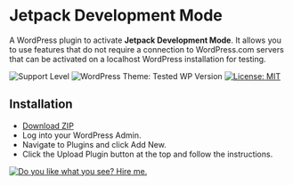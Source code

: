 # Jetpack Development Mode

A WordPress plugin to activate **Jetpack Development Mode**. It allows you to use features that do not require a connection to WordPress.com servers that can be activated on a localhost WordPress installation for testing.


![Support Level](https://img.shields.io/badge/support-active-brightgreen.svg)
![WordPress Theme: Tested WP Version](https://img.shields.io/badge/wordpress-v5.4.1%20tested-brightgreen)
[![License: MIT](https://img.shields.io/badge/License-MIT-blue.svg)](https://github.com/stephensabatini/jetpack-development-mode/blob/master/LICENSE.md)


## Installation

- [Download ZIP](https://github.com/stephensabatini/jetpack-development-mode/archive/master.zip)
- Log into your WordPress Admin.
- Navigate to Plugins and click Add New.
- Click the Upload Plugin button at the top and follow the instructions.


[![Do you like what you see? Hire me.](https://stephensabatini.s3.amazonaws.com/github/stephen-sabatini-version-control-banner.jpg)](https://stephensabatini.com/contact/)
